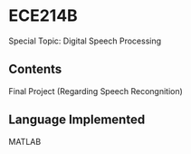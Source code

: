 # ECE214B 
Special Topic: Digital Speech Processing
## Contents
Final Project (Regarding Speech Recongnition)
## Language Implemented
MATLAB
